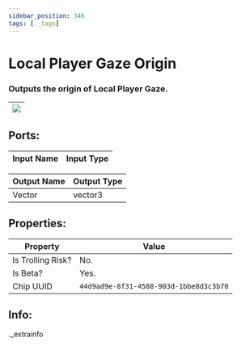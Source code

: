```yaml
---
sidebar_position: 346
tags: [._tags]
---
```


# Local Player Gaze Origin


### Outputs the origin of Local Player Gaze.

| ![](https://images-ext-2.discordapp.net/external/MPmIaQzlEPmgGWlgi-WxBBXt0Bjv_zWPkg1y1f_sy3s/https/www.recroomcircuits.com/image/circuit/absolute-value?width=206&height=108) |
|-----|

## Ports:

| Input Name | Input Type |
|-----------|-----------|

| Output Name | Output Type |
|-----------|-----------|
| Vector | vector3 |

## Properties:

| Property  | Value |
|-------------------|-----------|
| Is Trolling Risk? | No. |
| Is Beta? | Yes. |
| Chip UUID | `44d9ad9e-8f31-4588-903d-1bbe8d3c3b70` |

## Info:
._extrainfo